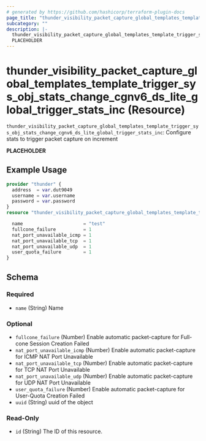 ```yaml
---
# generated by https://github.com/hashicorp/terraform-plugin-docs
page_title: "thunder_visibility_packet_capture_global_templates_template_trigger_sys_obj_stats_change_cgnv6_ds_lite_global_trigger_stats_inc Resource - terraform-provider-thunder"
subcategory: ""
description: |-
  thunder_visibility_packet_capture_global_templates_template_trigger_sys_obj_stats_change_cgnv6_ds_lite_global_trigger_stats_inc: Configure stats to trigger packet capture on increment
  PLACEHOLDER
---
```


# thunder_visibility_packet_capture_global_templates_template_trigger_sys_obj_stats_change_cgnv6_ds_lite_global_trigger_stats_inc (Resource)

`thunder_visibility_packet_capture_global_templates_template_trigger_sys_obj_stats_change_cgnv6_ds_lite_global_trigger_stats_inc`: Configure stats to trigger packet capture on increment

__PLACEHOLDER__

## Example Usage

```terraform
provider "thunder" {
  address  = var.dut9049
  username = var.username
  password = var.password
}
resource "thunder_visibility_packet_capture_global_templates_template_trigger_sys_obj_stats_change_cgnv6_ds_lite_global_trigger_stats_inc" "thunder_visibility_packet_capture_global_templates_template_trigger_sys_obj_stats_change_cgnv6_ds_lite_global_trigger_stats_inc" {

  name                      = "test"
  fullcone_failure          = 1
  nat_port_unavailable_icmp = 1
  nat_port_unavailable_tcp  = 1
  nat_port_unavailable_udp  = 1
  user_quota_failure        = 1
}
```

<!-- schema generated by tfplugindocs -->
## Schema

### Required

- `name` (String) Name

### Optional

- `fullcone_failure` (Number) Enable automatic packet-capture for Full-cone Session Creation Failed
- `nat_port_unavailable_icmp` (Number) Enable automatic packet-capture for ICMP NAT Port Unavailable
- `nat_port_unavailable_tcp` (Number) Enable automatic packet-capture for TCP NAT Port Unavailable
- `nat_port_unavailable_udp` (Number) Enable automatic packet-capture for UDP NAT Port Unavailable
- `user_quota_failure` (Number) Enable automatic packet-capture for User-Quota Creation Failed
- `uuid` (String) uuid of the object

### Read-Only

- `id` (String) The ID of this resource.


